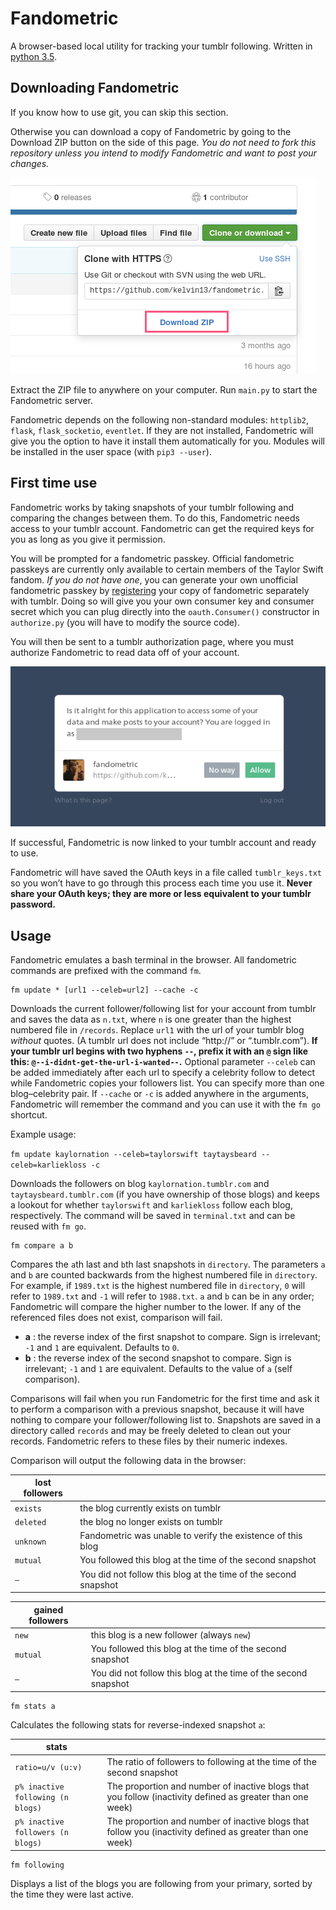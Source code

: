 # Fandometric

A browser-based local utility for tracking your tumblr following. Written in [python 3.5](https://www.python.org/downloads/release/python-352/).

## Downloading Fandometric

If you know how to use git, you can skip this section. 

Otherwise you can download a copy of Fandometric by going to the Download ZIP button on the side of this page. *You do not need to fork this repository unless you intend to modify Fandometric and want to post your changes.*

![Screenshot](screenshots/tutorial_1.png "Downloading Fandometric")

Extract the ZIP file to anywhere on your computer. Run `main.py` to start the Fandometric server.

Fandometric depends on the following non-standard modules: `httplib2`, `flask`, `flask_socketio`, `eventlet`. If they are not installed, Fandometric will give you the option to have it install them automatically for you. Modules will be installed in the user space (with `pip3 --user`).

## First time use

Fandometric works by taking snapshots of your tumblr following and comparing the changes between them. To do this, Fandometric needs access to your tumblr account. Fandometric can get the required keys for you as long as you give it permission.

You will be prompted for a fandometric passkey. Official fandometric passkeys are currently only available to certain members of the Taylor Swift fandom. *If you do not have one*, you can generate your own unofficial fandometric passkey by [registering](https://www.tumblr.com/oauth/apps) your copy of fandometric separately with tumblr. Doing so will give you your own consumer key and consumer secret which you can plug directly into the `oauth.Consumer()` constructor in `authorize.py` (you will have to modify the source code).

You will then be sent to a tumblr authorization page, where you must authorize Fandometric to read data off of your account.

![Screenshot](screenshots/tutorial_2.png "Authorizing Fandometric")

If successful, Fandometric is now linked to your tumblr account and ready to use.

Fandometric will have saved the OAuth keys in a file called `tumblr_keys.txt` so you won’t have to go through this process each time you use it. **Never share your OAuth keys; they are more or less equivalent to your tumblr password.**

## Usage
Fandometric emulates a bash terminal in the browser. All fandometric commands are prefixed with the command `fm`.


    fm update * [url1 --celeb=url2] --cache -c

Downloads the current follower/following list for your account from tumblr and saves the data as `n.txt`, where `n` is one greater than the highest numbered file in `/records`. Replace `url1` with the url of your tumblr blog *without* quotes. (A tumblr url does not include “http://” or “.tumblr.com”). **If your tumblr url begins with two hyphens `--`, prefix it with an `@` sign like this: `@--i-didnt-get-the-url-i-wanted--`.** Optional parameter `--celeb` can be added immediately after each url to specify a celebrity follow to detect while Fandometric copies your followers list. You can specify more than one blog–celebrity pair. If `--cache` or `-c` is added anywhere in the arguments, Fandometric will remember the command and you can use it with the `fm go` shortcut.

Example usage:

`fm update kaylornation --celeb=taylorswift taytaysbeard --celeb=karliekloss -c`

Downloads the followers on blog `kaylornation.tumblr.com` and `taytaysbeard.tumblr.com` (if you have ownership of those blogs) and keeps a lookout for whether `taylorswift` and `karliekloss` follow each blog, respectively. The command will be saved in `terminal.txt` and can be reused with `fm go`.

    fm compare a b

Compares the `a`th last and `b`th last snapshots in `directory`. The parameters `a` and `b` are counted backwards from the highest numbered file in `directory`. For example, if `1989.txt` is the highest numbered file in `directory`, `0` will refer to `1989.txt` and `-1` will refer to `1988.txt`. `a` and `b` can be in any order; Fandometric will compare the higher number to the lower. If any of the referenced files does not exist, comparison will fail.

* **a** : the reverse index of the first snapshot to compare. Sign is irrelevant; `-1` and `1` are equivalent. Defaults to `0`.
* **b** : the reverse index of the second snapshot to compare. Sign is irrelevant; `-1` and `1` are equivalent. Defaults to the value of `a` (self comparison).

Comparisons will fail when you run Fandometric for the first time and ask it to perform a comparison with a previous snapshot, because it will have nothing to compare your follower/following list to. Snapshots are saved in a directory called `records` and may be freely deleted to clean out your records. Fandometric refers to these files by their numeric indexes.

Comparison will output the following data in the browser:

| lost followers | |
| --- | --- |
| `exists` | the blog currently exists on tumblr |
| `deleted` | the blog no longer exists on tumblr |
| `unknown` | Fandometric was unable to verify the existence of this blog |
| `mutual` | You followed this blog at the time of the second snapshot |
| `—` | You did not follow this blog at the time of the second snapshot |

| gained followers | |
| --- | --- |
| `new` | this blog is a new follower (always `new`)
| `mutual` | You followed this blog at the time of the second snapshot |
| `—` | You did not follow this blog at the time of the second snapshot |

    fm stats a

Calculates the following stats for reverse-indexed snapshot `a`:

| stats ||
| --- | --- |
| `ratio=u/v (u:v)` | The ratio of followers to following at the time of the second snapshot |
| `p% inactive following (n blogs)` | The proportion and number of inactive blogs that you follow (inactivity defined as greater than one week) |
| `p% inactive followers (n blogs)` | The proportion and number of inactive blogs that follow you (inactivity defined as greater than one week)

    fm following

Displays a list of the blogs you are following from your primary, sorted by the time they were last active.
